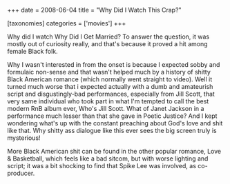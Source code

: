 +++
date = 2008-06-04
title = "Why Did I Watch This Crap?"

[taxonomies]
categories = ['movies']
+++

Why did I watch Why Did I Get Married? To answer the question, it was
mostly out of curiosity really, and that's because it proved a hit
among female Black folk.

Why I wasn't interested in from the onset is because I expected sobby
and formulaic non-sense and that wasn't helped much by a history of
shitty Black American romance (which normally went straight to video).
Well it turned much worse that i expected actually with a dumb and
amateurish script and disgustingly-bad performances, especially from
Jill Scott, that very same individual who took part in what I'm tempted
to call the best modern RnB album ever, Who's Jill Scott. What of Janet
Jackson in a performance much lesser than that she gave in Poetic
Justice? And I kept wondering what's up with the constant preaching
about God's love and shit like that. Why shitty ass dialogue like this
ever sees the big screen truly is mysterious!

More Black American shit can be found in the other popular romance, Love
& Basketball, which feels like a bad sitcom, but with worse lighting and
script; it was a bit shocking to find that Spike Lee was involved, as
co-producer.
